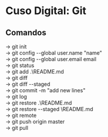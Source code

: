 # Cuso Digital: Git

## Comandos
-> git init\
-> git config --global user.name "name"\
-> git config --global user.email email\
-> git status\
-> git add .\README.md\
-> git diff\
-> git diff --staged\
-> git commit -m "add new lines"\
-> git log\
-> git restore .\README.md\
-> git restore --staged \README.md\
-> git remote\
-> git push origin master\
-> git pull
